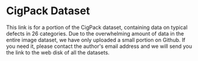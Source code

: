 #  CigPack Dataset

This link is for a portion of the CigPack dataset, containing data on typical defects in 26 categories. Due to the overwhelming amount of data in the entire image dataset, we have only uploaded a small portion on Github. If you need it, please contact the author's email address and we will send you the link to the web disk of all the datasets.
